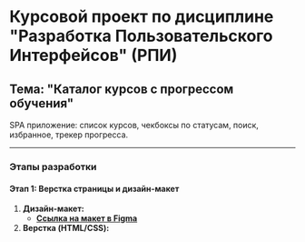 # Курсовой проект по дисциплине "Разработка Пользовательского Интерфейсов" (РПИ)

## Тема: "Каталог курсов с прогрессом обучения"

SPA приложение: список курсов, чекбоксы по статусам, поиск, избранное, трекер прогресса.

---

### Этапы разработки

#### Этап 1: Верстка страницы и дизайн-макет
1.  **Дизайн-макет:**
    *   **[Ссылка на макет в Figma](https://www.figma.com/file/your-project-link)**
2.  **Верстка (HTML/CSS):**
